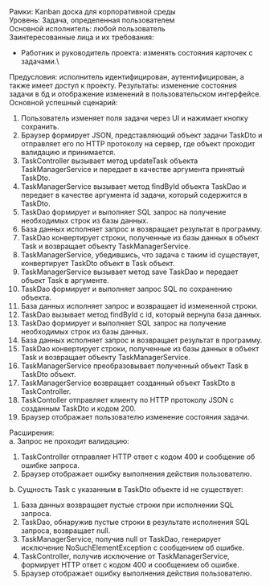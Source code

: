 Рамки: Kanban доска для корпоративной среды\
Уровень: Задача, определенная пользователем\
Основной исполнитель: любой пользователь\
Заинтересованные лица и их требования:
-   Работник и руководитель проекта: изменять состояния карточек с задачами.\

Предусловия: исполнитель идентифицирован, аутентифицирован, а также имеет доступ к проекту. 
Результаты: изменение состояния задачи в бд и отображение изменений в пользовательском интерфейсе.\
Основной успешный сценарий:
1.  Пользователь изменяет поля задачи через UI и нажимает кнопку сохранить.
2.  Браузер формирует JSON, представляющий объект задачи TaskDto и отправляет его по HTTP протоколу на сервер, где объект проходит валидацию и принимается.
3.  TaskController вызывает метод updateTask объекта TaskManagerService и передает в качестве аргумента принятый TaskDto.
4.  TaskManagerService вызывает метод findById объекта TaskDao и передает в качестве аргумента id задачи, который содержится в TaskDto.
5.  TaskDao формирует и выполняет SQL запрос на получение необходимых строк из базы данных.
6.  База данных исполняет запрос и возвращает результат в программу.
7.  TaskDao конвертирует строки, полученные из базы данных в объект Task и возвращает объекту TaskManagerService.
8.  TaskManagerService, убедившись, что задача с таким id существует, конвертирует TaskDto объект в Task объект.
9.  TaskManagerService вызывает метод save TaskDao и передает объект Task в аргументе.
10. TaskDao формирует и выполняет запрос SQL по сохранению объекта.
11. База данных исполняет запрос и возвращает id измененной строки.
12. TaskDao вызывает метод findById с id, который вернула база данных.
13. TaskDao формирует и выполняет SQL запрос на получение необходимых строк из базы данных.
14. База данных исполняет запрос и возвращает результат в программу.
15. TaskDao конвертирует строки, полученные из базы данных в объект Task и возвращает объекту TaskManagerService.
16. TaskManagerService преобразовывает полученный объект Task в TaskDto объект.
17. TaskManagerService возвращает созданный объект TaskDto в TaskController.
18. TaskContoller отправляет клиенту по HTTP протоколу JSON с созданным TaskDto и кодом 200.
19. Браузер отображает пользователю изменение состояния задачи.

Расширения:\
a. Запрос не проходит валидацию: 
1.  TaskController отправляет HTTP ответ с кодом 400 и сообщение об ошибке запроса.
2.  Браузер отображает ошибку выполнения действия пользователю.

b. Сущность Task с указанным в TaskDto объекте id не существует:
1.  База данных возвращает пустые строки при исполнении SQL запроса.
2. TaskDao, обнаружив пустые строки в результате исполнения SQL запроса, возвращает null.
3.  TaskManagerService, получив null от TaskDao, генерирует исключение NoSuchElementException с сообщением об ошибке.
4. TaskController, получив исключение от TaskManagerService, формирует HTTP ответ с кодом 400 и сообщением об ошибке.
5.  Браузер отображает ошибку выполнения действия пользователю. 
